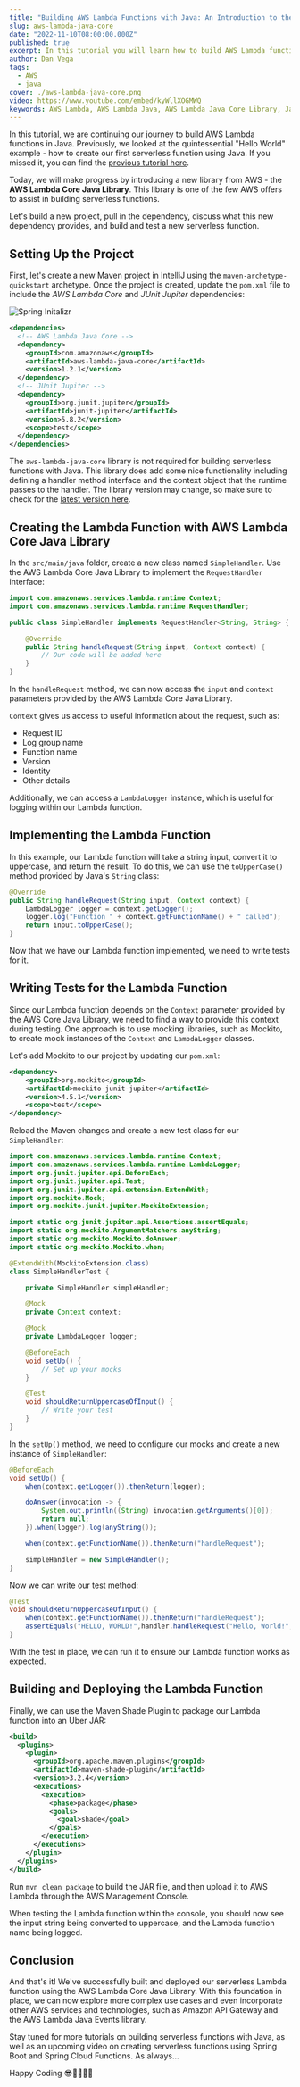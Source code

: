 ```yaml
---
title: "Building AWS Lambda Functions with Java: An Introduction to the AWS Lambda Core Java Library"
slug: aws-lambda-java-core
date: "2022-11-10T08:00:00.000Z"
published: true
excerpt: In this tutorial you will learn how to build AWS Lambda functions with Java using the AWS Lambda Core Java Library.
author: Dan Vega
tags:
  - AWS
  - java
cover: ./aws-lambda-java-core.png
video: https://www.youtube.com/embed/kyWllXOGMWQ
keywords: AWS Lambda, AWS Lambda Java, AWS Lambda Java Core Library, Java
---
```


In this tutorial, we are continuing our journey to build AWS Lambda functions in Java. Previously, we looked at the quintessential "Hello World" example - how to create our first serverless function using Java. If you missed it, you can find the [previous tutorial here](https://www.danvega.dev/blog/2022/11/09/hello-aws-lambda-java/).

Today, we will make progress by introducing a new library from AWS - the **AWS Lambda Core Java Library**. This library is one of the few AWS offers to assist in building serverless functions.

Let's build a new project, pull in the dependency, discuss what this new dependency provides, and build and test a new serverless function.

## Setting Up the Project

First, let's create a new Maven project in IntelliJ using the `maven-archetype-quickstart` archetype. Once the project is created, update the `pom.xml` file to include the _AWS Lambda Core_ and _JUnit Jupiter_ dependencies:

![Spring Initalizr](./start-spring-io.png)

```xml
<dependencies>
  <!-- AWS Lambda Java Core -->
  <dependency>
    <groupId>com.amazonaws</groupId>
    <artifactId>aws-lambda-java-core</artifactId>
    <version>1.2.1</version>
  </dependency>
  <!-- JUnit Jupiter -->
  <dependency>
    <groupId>org.junit.jupiter</groupId>
    <artifactId>junit-jupiter</artifactId>
    <version>5.8.2</version>
    <scope>test</scope>
  </dependency>
</dependencies>
```

The `aws-lambda-java-core` library is not required for building serverless functions with Java. This library does add some nice functionality including defining a handler method interface and the context object that the runtime passes to the handler. The library version may change, so make sure to check for the [latest version here](https://mvnrepository.com/artifact/com.amazonaws/aws-lambda-java-core).

## Creating the Lambda Function with AWS Lambda Core Java Library

In the `src/main/java` folder, create a new class named `SimpleHandler`. Use the AWS Lambda Core Java Library to implement the `RequestHandler` interface:

```java
import com.amazonaws.services.lambda.runtime.Context;
import com.amazonaws.services.lambda.runtime.RequestHandler;

public class SimpleHandler implements RequestHandler<String, String> {

    @Override
    public String handleRequest(String input, Context context) {
        // Our code will be added here
    }
}
```

In the `handleRequest` method, we can now access the `input` and `context` parameters provided by the AWS Lambda Core Java Library.

`Context` gives us access to useful information about the request, such as:

- Request ID
- Log group name
- Function name
- Version
- Identity
- Other details

Additionally, we can access a `LambdaLogger` instance, which is useful for logging within our Lambda function.

## Implementing the Lambda Function

In this example, our Lambda function will take a string input, convert it to uppercase, and return the result. To do this, we can use the `toUpperCase()` method provided by Java's `String` class:

```java
@Override
public String handleRequest(String input, Context context) {
    LambdaLogger logger = context.getLogger();
    logger.log("Function " + context.getFunctionName() + " called");
    return input.toUpperCase();
}
```

Now that we have our Lambda function implemented, we need to write tests for it.

## Writing Tests for the Lambda Function

Since our Lambda function depends on the `Context` parameter provided by the AWS Core Java Library, we need to find a way to provide this context during testing. One approach is to use mocking libraries, such as Mockito, to create mock instances of the `Context` and `LambdaLogger` classes.

Let's add Mockito to our project by updating our `pom.xml`:

```xml
<dependency>
    <groupId>org.mockito</groupId>
    <artifactId>mockito-junit-jupiter</artifactId>
    <version>4.5.1</version>
    <scope>test</scope>
</dependency>
```

Reload the Maven changes and create a new test class for our `SimpleHandler`:

```java
import com.amazonaws.services.lambda.runtime.Context;
import com.amazonaws.services.lambda.runtime.LambdaLogger;
import org.junit.jupiter.api.BeforeEach;
import org.junit.jupiter.api.Test;
import org.junit.jupiter.api.extension.ExtendWith;
import org.mockito.Mock;
import org.mockito.junit.jupiter.MockitoExtension;

import static org.junit.jupiter.api.Assertions.assertEquals;
import static org.mockito.ArgumentMatchers.anyString;
import static org.mockito.Mockito.doAnswer;
import static org.mockito.Mockito.when;

@ExtendWith(MockitoExtension.class)
class SimpleHandlerTest {

    private SimpleHandler simpleHandler;

    @Mock
    private Context context;

    @Mock
    private LambdaLogger logger;

    @BeforeEach
    void setUp() {
        // Set up your mocks
    }

    @Test
    void shouldReturnUppercaseOfInput() {
        // Write your test
    }
}

```

In the `setUp()` method, we need to configure our mocks and create a new instance of `SimpleHandler`:

```java
@BeforeEach
void setUp() {
    when(context.getLogger()).thenReturn(logger);

    doAnswer(invocation -> {
        System.out.println((String) invocation.getArguments()[0]);
        return null;
    }).when(logger).log(anyString());

    when(context.getFunctionName()).thenReturn("handleRequest");

    simpleHandler = new SimpleHandler();
}
```

Now we can write our test method:

```java
@Test
void shouldReturnUppercaseOfInput() {
    when(context.getFunctionName()).thenReturn("handleRequest");
    assertEquals("HELLO, WORLD!",handler.handleRequest("Hello, World!",context));
}
```

With the test in place, we can run it to ensure our Lambda function works as expected.

## Building and Deploying the Lambda Function

Finally, we can use the Maven Shade Plugin to package our Lambda function into an Uber JAR:

```xml
<build>
  <plugins>
    <plugin>
      <groupId>org.apache.maven.plugins</groupId>
      <artifactId>maven-shade-plugin</artifactId>
      <version>3.2.4</version>
      <executions>
        <execution>
          <phase>package</phase>
          <goals>
            <goal>shade</goal>
          </goals>
        </execution>
      </executions>
    </plugin>
  </plugins>
</build>
```

Run `mvn clean package` to build the JAR file, and then upload it to AWS Lambda through the AWS Management Console.

When testing the Lambda function within the console, you should now see the input string being converted to uppercase, and the Lambda function name being logged.

## Conclusion

And that's it! We've successfully built and deployed our serverless Lambda function using the AWS Lambda Core Java Library. With this foundation in place, we can now explore more complex use cases and even incorporate other AWS services and technologies, such as Amazon API Gateway and the AWS Lambda Java Events library.

Stay tuned for more tutorials on building serverless functions with Java, as well as an upcoming video on creating serverless functions using Spring Boot and Spring Cloud Functions. As always...

Happy Coding 😎🧑‍💻👩‍💻


